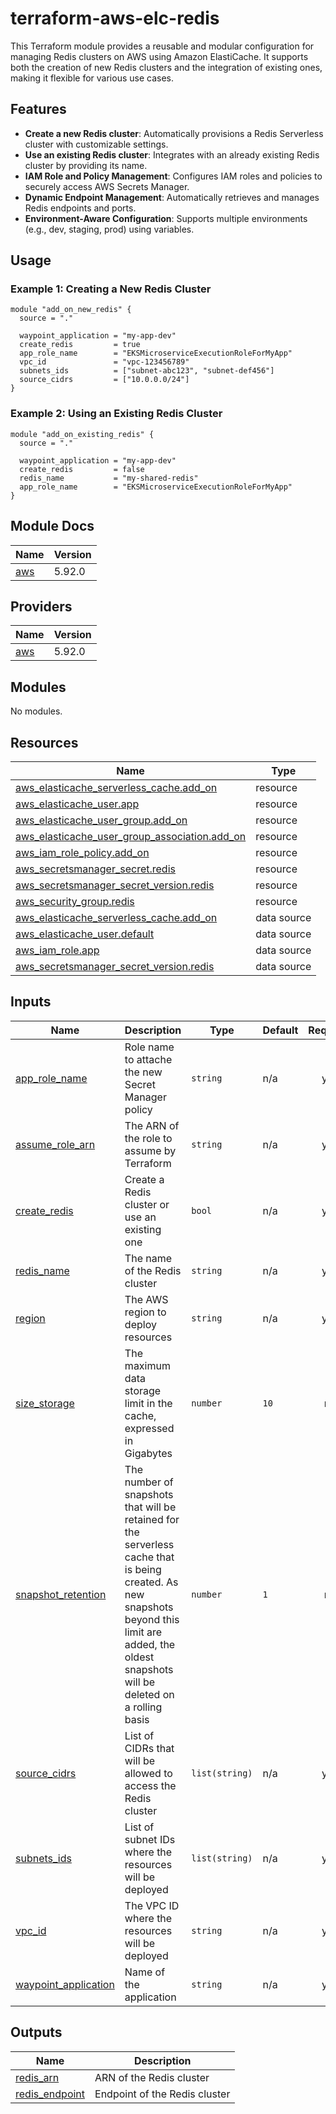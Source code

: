 # terraform-aws-elc-redis

This Terraform module provides a reusable and modular configuration for managing Redis clusters on AWS using Amazon ElastiCache. It supports both the creation of new Redis clusters and the integration of existing ones, making it flexible for various use cases.

## Features

- **Create a new Redis cluster**: Automatically provisions a Redis Serverless cluster with customizable settings.
- **Use an existing Redis cluster**: Integrates with an already existing Redis cluster by providing its name.
- **IAM Role and Policy Management**: Configures IAM roles and policies to securely access AWS Secrets Manager.
- **Dynamic Endpoint Management**: Automatically retrieves and manages Redis endpoints and ports.
- **Environment-Aware Configuration**: Supports multiple environments (e.g., dev, staging, prod) using variables.

## Usage

### Example 1: Creating a New Redis Cluster

```hcl
module "add_on_new_redis" {
  source = "."

  waypoint_application = "my-app-dev"
  create_redis         = true
  app_role_name        = "EKSMicroserviceExecutionRoleForMyApp"
  vpc_id               = "vpc-123456789"
  subnets_ids          = ["subnet-abc123", "subnet-def456"]
  source_cidrs         = ["10.0.0.0/24"]
}
```

### Example 2: Using an Existing Redis Cluster

```hcl
module "add_on_existing_redis" {
  source = "."

  waypoint_application = "my-app-dev"
  create_redis         = false
  redis_name           = "my-shared-redis"
  app_role_name        = "EKSMicroserviceExecutionRoleForMyApp"
}
```

## Module Docs

| Name | Version |
|------|---------|
| <a name="requirement_aws"></a> [aws](#requirement\_aws) | 5.92.0 |

## Providers

| Name | Version |
|------|---------|
| <a name="provider_aws"></a> [aws](#provider\_aws) | 5.92.0 |

## Modules

No modules.

## Resources

| Name | Type |
|------|------|
| [aws_elasticache_serverless_cache.add_on](https://registry.terraform.io/providers/hashicorp/aws/5.92.0/docs/resources/elasticache_serverless_cache) | resource |
| [aws_elasticache_user.app](https://registry.terraform.io/providers/hashicorp/aws/5.92.0/docs/resources/elasticache_user) | resource |
| [aws_elasticache_user_group.add_on](https://registry.terraform.io/providers/hashicorp/aws/5.92.0/docs/resources/elasticache_user_group) | resource |
| [aws_elasticache_user_group_association.add_on](https://registry.terraform.io/providers/hashicorp/aws/5.92.0/docs/resources/elasticache_user_group_association) | resource |
| [aws_iam_role_policy.add_on](https://registry.terraform.io/providers/hashicorp/aws/5.92.0/docs/resources/iam_role_policy) | resource |
| [aws_secretsmanager_secret.redis](https://registry.terraform.io/providers/hashicorp/aws/5.92.0/docs/resources/secretsmanager_secret) | resource |
| [aws_secretsmanager_secret_version.redis](https://registry.terraform.io/providers/hashicorp/aws/5.92.0/docs/resources/secretsmanager_secret_version) | resource |
| [aws_security_group.redis](https://registry.terraform.io/providers/hashicorp/aws/5.92.0/docs/resources/security_group) | resource |
| [aws_elasticache_serverless_cache.add_on](https://registry.terraform.io/providers/hashicorp/aws/5.92.0/docs/data-sources/elasticache_serverless_cache) | data source |
| [aws_elasticache_user.default](https://registry.terraform.io/providers/hashicorp/aws/5.92.0/docs/data-sources/elasticache_user) | data source |
| [aws_iam_role.app](https://registry.terraform.io/providers/hashicorp/aws/5.92.0/docs/data-sources/iam_role) | data source |
| [aws_secretsmanager_secret_version.redis](https://registry.terraform.io/providers/hashicorp/aws/5.92.0/docs/data-sources/secretsmanager_secret_version) | data source |

## Inputs

| Name | Description | Type | Default | Required |
|------|-------------|------|---------|:--------:|
| <a name="input_app_role_name"></a> [app\_role\_name](#input\_app\_role\_name) | Role name to attache the new Secret Manager policy | `string` | n/a | yes |
| <a name="input_assume_role_arn"></a> [assume\_role\_arn](#input\_assume\_role\_arn) | The ARN of the role to assume by Terraform | `string` | n/a | yes |
| <a name="input_create_redis"></a> [create\_redis](#input\_create\_redis) | Create a Redis cluster or use an existing one | `bool` | n/a | yes |
| <a name="input_redis_name"></a> [redis\_name](#input\_redis\_name) | The name of the Redis cluster | `string` | n/a | yes |
| <a name="input_region"></a> [region](#input\_region) | The AWS region to deploy resources | `string` | n/a | yes |
| <a name="input_size_storage"></a> [size\_storage](#input\_size\_storage) | The maximum data storage limit in the cache, expressed in Gigabytes | `number` | `10` | no |
| <a name="input_snapshot_retention"></a> [snapshot\_retention](#input\_snapshot\_retention) | The number of snapshots that will be retained for the serverless cache that is being created. As new snapshots beyond this limit are added, the oldest snapshots will be deleted on a rolling basis | `number` | `1` | no |
| <a name="input_source_cidrs"></a> [source\_cidrs](#input\_source\_cidrs) | List of CIDRs that will be allowed to access the Redis cluster | `list(string)` | n/a | yes |
| <a name="input_subnets_ids"></a> [subnets\_ids](#input\_subnets\_ids) | List of subnet IDs where the resources will be deployed | `list(string)` | n/a | yes |
| <a name="input_vpc_id"></a> [vpc\_id](#input\_vpc\_id) | The VPC ID where the resources will be deployed | `string` | n/a | yes |
| <a name="input_waypoint_application"></a> [waypoint\_application](#input\_waypoint\_application) | Name of the application | `string` | n/a | yes |

## Outputs

| Name | Description |
|------|-------------|
| <a name="output_redis_arn"></a> [redis\_arn](#output\_redis\_arn) | ARN of the Redis cluster |
| <a name="output_redis_endpoint"></a> [redis\_endpoint](#output\_redis\_endpoint) | Endpoint of the Redis cluster |
